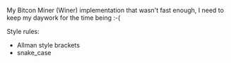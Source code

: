 My Bitcon Miner (Winer) implementation that wasn't fast enough, I need to keep my daywork for the time being :-(

Style rules:
- Allman style brackets
- snake_case
